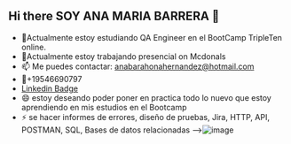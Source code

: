 ## Hi there SOY ANA MARIA BARRERA 👋

- 🌱Actualmente estoy estudiando QA Engineer en el BootCamp TripleTen online.
- 🔭Actualmente estoy trabajando presencial on Mcdonals
-  📫 Me puedes contactar: anabarahonahernandez@hotmail.com
-  📱+19546690797
-  [ Linkedin Badge](https://www.linkedin.com/in/ana-maria-barrera-194468110/)
- 😄 estoy deseando poder poner en practica todo lo nuevo que estoy aprendiendo en mis estudios en el Bootcamp
- ⚡ se hacer informes de errores, diseño de  pruebas, Jira, HTTP, API, POSTMAN, SQL, Bases de datos relacionadas
-->![image](https://github.com/user-attachments/assets/f78059cb-982c-499b-b282-fe841f23f34c)

